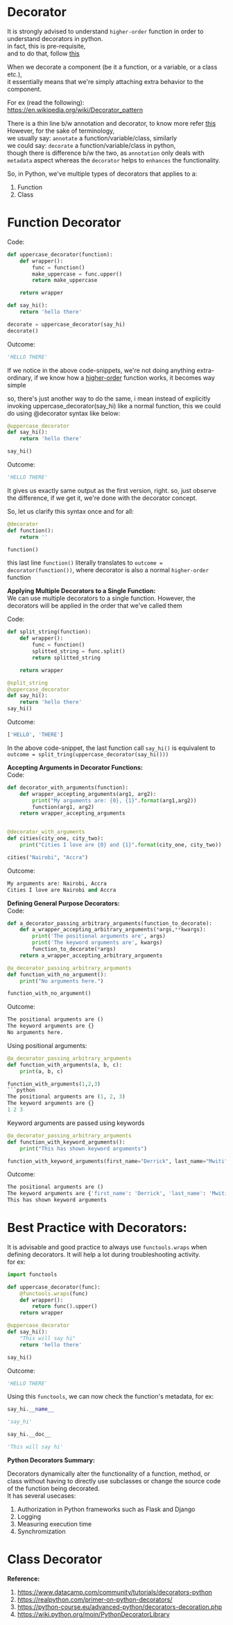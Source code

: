 # Decorator

It is strongly advised to understand `higher-order` function in order to understand decorators in python.  
in fact, this is pre-requisite,  
and to do that, follow [this](https://github.com/TheCodeCache/Python/blob/master/First-Class%20Functions.md)  

When we decorate a component (be it a function, or a variable, or a class etc.),  
it essentially means that we're simply attaching extra behavior to the component.  

For ex (read the following):  
https://en.wikipedia.org/wiki/Decorator_pattern  

There is a thin line b/w annotation and decorator, to know more refer [this](https://stackoverflow.com/a/37317724/6842300)  
However, for the sake of terminology,  
we usually say: `annotate` a function/variable/class, similarly  
we could say: `decorate` a function/variable/class in python,  
though there is difference b/w the two, as `annotation` only deals with `metadata` aspect whereas the `decorator` helps to `enhances` the functionality.  

So, in Python, we've multiple types of decorators that applies to a:
1. Function
2. Class

# Function Decorator
Code:  
```python
def uppercase_decorator(function):
    def wrapper():
        func = function()
        make_uppercase = func.upper()
        return make_uppercase

    return wrapper
```
```python
def say_hi():
    return 'hello there'

decorate = uppercase_decorator(say_hi)
decorate()
```
Outcome:  
```python
'HELLO THERE'
```
If we notice in the above code-snippets, we're not doing anything extra-ordinary, if we know how a [higher-order](https://github.com/TheCodeCache/Python/blob/master/First-Class%20Functions.md) function works, it becomes way simple  

so, there's just another way to do the same, i mean instead of explicitly invoking uppercase_decorator(say_hi) like a normal function, this we could do using @decorator syntax like below:  

```python
@uppercase_decorator
def say_hi():
    return 'hello there'

say_hi()
```
Outcome:  
```python
'HELLO THERE'
```
It gives us exactly same output as the first version, right. so, just observe the difference, if we get it, we're done with the decorator concept.   

So, let us clarify this syntax once and for all:  
```python
@decorator
def function():
    return ''

function()
```
this last line `function()` literally translates to `outcome = decorator(function())`, where decorator is also a normal `higher-order` function  

**Applying Multiple Decorators to a Single Function:**  
We can use multiple decorators to a single function. However, the decorators will be applied in the order that we've called them  

Code:  
```python
def split_string(function):
    def wrapper():
        func = function()
        splitted_string = func.split()
        return splitted_string

    return wrapper
```
```python
@split_string
@uppercase_decorator
def say_hi():
    return 'hello there'
say_hi()
```
Outcome:  
```python
['HELLO', 'THERE']
```
In the above code-snippet, the last function call `say_hi()` is equivalent to `outcome = split_tring(uppercase_decorator(say_hi()))`

**Accepting Arguments in Decorator Functions:**  
Code:  
```python
def decorator_with_arguments(function):
    def wrapper_accepting_arguments(arg1, arg2):
        print("My arguments are: {0}, {1}".format(arg1,arg2))
        function(arg1, arg2)
    return wrapper_accepting_arguments


@decorator_with_arguments
def cities(city_one, city_two):
    print("Cities I love are {0} and {1}".format(city_one, city_two))

cities("Nairobi", "Accra")
```
Outcome:  
```python
My arguments are: Nairobi, Accra
Cities I love are Nairobi and Accra
```

**Defining General Purpose Decorators:**  
Code:  
```python
def a_decorator_passing_arbitrary_arguments(function_to_decorate):
    def a_wrapper_accepting_arbitrary_arguments(*args,**kwargs):
        print('The positional arguments are', args)
        print('The keyword arguments are', kwargs)
        function_to_decorate(*args)
    return a_wrapper_accepting_arbitrary_arguments

@a_decorator_passing_arbitrary_arguments
def function_with_no_argument():
    print("No arguments here.")

function_with_no_argument()
```
Outcome:  
```python
The positional arguments are ()
The keyword arguments are {}
No arguments here.
```
Using positional arguments:
```python
@a_decorator_passing_arbitrary_arguments
def function_with_arguments(a, b, c):
    print(a, b, c)

function_with_arguments(1,2,3)
```python
The positional arguments are (1, 2, 3)
The keyword arguments are {}
1 2 3
```
Keyword arguments are passed using keywords
```python
@a_decorator_passing_arbitrary_arguments
def function_with_keyword_arguments():
    print("This has shown keyword arguments")

function_with_keyword_arguments(first_name="Derrick", last_name="Mwiti")
```
Outcome:  
```python
The positional arguments are ()
The keyword arguments are {'first_name': 'Derrick', 'last_name': 'Mwiti'}
This has shown keyword arguments
```

# Best Practice with Decorators: 
It is advisable and good practice to always use `functools.wraps` when defining decorators. It will help a lot during troubleshooting activity.  
for ex:  
```python
import functools

def uppercase_decorator(func):
    @functools.wraps(func)
    def wrapper():
        return func().upper()
    return wrapper
```
```python
@uppercase_decorator
def say_hi():
    "This will say hi"
    return 'hello there'

say_hi()
```
Outcome:  
```python
'HELLO THERE'
```
Using this `functools`, we can now check the function's metadata, for ex:  
```python
say_hi.__name__
```
```python
'say_hi'
```
```python
say_hi.__doc__
```
```python
'This will say hi'
```


**Python Decorators Summary:**  

Decorators dynamically alter the functionality of a function, method, or class without having to directly use subclasses or change the source code of the function being decorated.  
It has several usecases:  
1. Authorization in Python frameworks such as Flask and Django
2. Logging
3. Measuring execution time
4. Synchromization

# Class Decorator


**Reference:**  
1. https://www.datacamp.com/community/tutorials/decorators-python
2. https://realpython.com/primer-on-python-decorators/
3. https://python-course.eu/advanced-python/decorators-decoration.php
4. https://wiki.python.org/moin/PythonDecoratorLibrary



